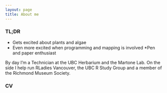 ```yaml
---
layout: page
title: About me
---
```

### TL;DR
* Gets excited about plants and algae 
* Even more excited when programming and mapping is involved
*Pen and paper enthusiast

By day I’m a Technician at the UBC Herbarium and the Martone Lab. On the side I help run RLadies Vancouver, the UBC R Study Group and a member of the Richmond Museum Society.

### CV